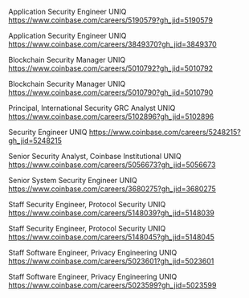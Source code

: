 Application Security Engineer UNIQ https://www.coinbase.com/careers/5190579?gh_jid=5190579

Application Security Engineer UNIQ https://www.coinbase.com/careers/3849370?gh_jid=3849370

Blockchain Security Manager UNIQ https://www.coinbase.com/careers/5010792?gh_jid=5010792

Blockchain Security Manager UNIQ https://www.coinbase.com/careers/5010790?gh_jid=5010790

Principal, International Security GRC Analyst UNIQ https://www.coinbase.com/careers/5102896?gh_jid=5102896

Security Engineer UNIQ https://www.coinbase.com/careers/5248215?gh_jid=5248215

Senior Security Analyst, Coinbase Institutional UNIQ https://www.coinbase.com/careers/5056673?gh_jid=5056673

Senior System Security Engineer UNIQ https://www.coinbase.com/careers/3680275?gh_jid=3680275

Staff Security Engineer, Protocol Security UNIQ https://www.coinbase.com/careers/5148039?gh_jid=5148039

Staff Security Engineer, Protocol Security UNIQ https://www.coinbase.com/careers/5148045?gh_jid=5148045

Staff Software Engineer, Privacy Engineering UNIQ https://www.coinbase.com/careers/5023601?gh_jid=5023601

Staff Software Engineer, Privacy Engineering UNIQ https://www.coinbase.com/careers/5023599?gh_jid=5023599

